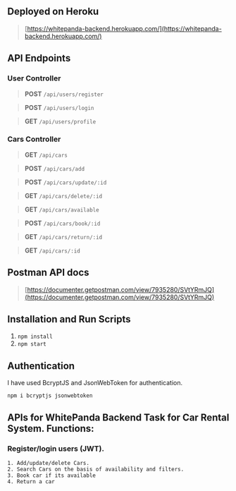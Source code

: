 ## Deployed on Heroku

> [https://whitepanda-backend.herokuapp.com/](https://whitepanda-backend.herokuapp.com/)

## API Endpoints

### User Controller

> **POST** `/api/users/register`

>  **POST** `/api/users/login`

>  **GET** `/api/users/profile`

### Cars Controller
> **GET** `/api/cars`

> **POST** `/api/cars/add`

> **POST** `/api/cars/update/:id`

> **GET** `/api/cars/delete/:id`

>  **GET** `/api/cars/available`

>  **POST** `/api/cars/book/:id`

>  **GET** `/api/cars/return/:id`

> **GET** `/api/cars/:id`

## Postman API docs

> [https://documenter.getpostman.com/view/7935280/SVtYRmJQ](https://documenter.getpostman.com/view/7935280/SVtYRmJQ)

## Installation and Run Scripts
1. `npm install`
2. `npm start`

## Authentication
I have used BcryptJS and JsonWebToken for authentication.

    npm i bcryptjs jsonwebtoken

## APIs for WhitePanda Backend Task for Car Rental System. Functions:

### Register/login users (JWT).
    1. Add/update/delete Cars.
    2. Search Cars on the basis of availability and filters.
    3. Book car if its available
    4. Return a car
